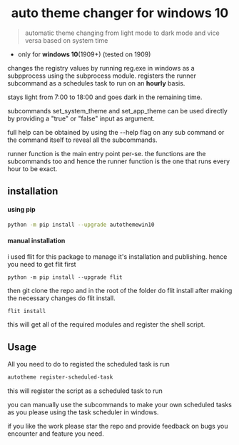 # <h1 align="center">auto theme changer for windows 10</h1>

> automatic theme changing from light mode to dark mode and vice versa based on system time

- only for **windows 10**(1909+) (tested on 1909)


changes the registry values by running reg.exe in windows as a subpprocess using the subprocess module.
registers the runner subcommand as a schedules task to run on an **hourly** basis.

stays light from 7:00 to 18:00 and goes dark in the remaining time.

subcommands set_system_theme and set_app_theme can be used directly by providing a "true" or "false" input as argument.

full help can be obtained by using the --help flag on any sub command or the command itself to reveal all the subcommands.

runner function is the main entry point per-se. the functions are the subcommands too and hence the runner function is the one that runs every hour to be exact.

## installation

#### using pip
```bash
python -m pip install --upgrade autothemewin10
```

#### manual installation
i used flit for this package to manage it's installation and publishing.
hence you need to get flit first
```
python -m pip install --upgrade flit
```

then git clone the repo and in the root of the folder do flit install after making the necessary changes do flit install.

```bash
flit install
```
this will get all of the required modules and register the shell script.

## Usage
All you need to do to registed the scheduled task is run
```bash
autotheme register-scheduled-task
```
this will register the script as a scheduled task to run

you can manually use the subcommands to make your own scheduled tasks as you please using the task scheduler in windows.

if you like the work please star the repo and provide feedback on bugs you encounter and feature you need.
